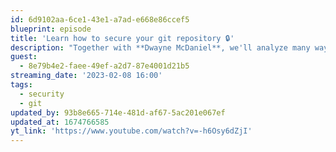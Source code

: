```yaml
---
id: 6d9102aa-6ce1-43e1-a7ad-e668e86ccef5
blueprint: episode
title: 'Learn how to secure your git repository 🔒'
description: "Together with **Dwayne McDaniel**, we'll analyze many ways, where git may cause a security breach. And believe us, there quite a few of them."
guest:
  - 8e79b4e2-faee-49ef-a2d7-87e4001d21b5
streaming_date: '2023-02-08 16:00'
tags:
  - security
  - git
updated_by: 93b8e665-714e-481d-af67-5ac201e067ef
updated_at: 1674766585
yt_link: 'https://www.youtube.com/watch?v=-h6Osy6dZjI'
---
```

